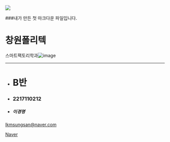 <img src="https://capsule-render.vercel.app/api?type=wave&color=auto&height=300&section=header&text=창원%20폴리텍&fontSize=90" />

###내가 만든 첫 마크다운 파일입니다.

# 창원폴리텍


스마트팩토리학과![image](https://user-images.githubusercontent.com/111823019/194746549-112c8c12-4da3-44a5-b65a-1974b0aed5a9.png)

-------------
+ # B반
- ### 2217110212
* ##### 이경명
lkmsungsan@naver.com


[Naver](https://naver.com, "naver link")

